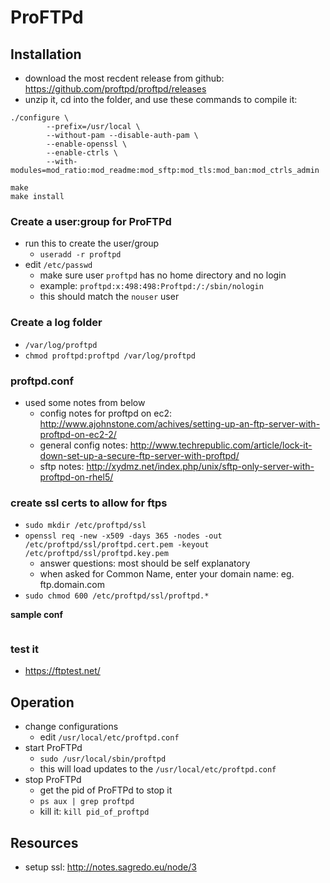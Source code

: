 ProFTPd
=======

Installation
------------
- download the most recdent release from github: https://github.com/proftpd/proftpd/releases
- unzip it, cd into the folder, and use these commands to compile it:

```
./configure \
        --prefix=/usr/local \
        --without-pam --disable-auth-pam \
        --enable-openssl \
        --enable-ctrls \
        --with-modules=mod_ratio:mod_readme:mod_sftp:mod_tls:mod_ban:mod_ctrls_admin

make
make install
```

### Create a user:group for ProFTPd
- run this to create the user/group
  -  `useradd -r proftpd`
- edit `/etc/passwd`
  - make sure user `proftpd` has no home directory and no login
  - example: `proftpd:x:498:498:Proftpd:/:/sbin/nologin`
  - this should match the `nouser` user

### Create a log folder
- `/var/log/proftpd`
- `chmod proftpd:proftpd /var/log/proftpd`

### proftpd.conf
- used some notes from below
  - config notes for proftpd on ec2: http://www.ajohnstone.com/achives/setting-up-an-ftp-server-with-proftpd-on-ec2-2/
  - general config notes: http://www.techrepublic.com/article/lock-it-down-set-up-a-secure-ftp-server-with-proftpd/
  - sftp notes: http://xydmz.net/index.php/unix/sftp-only-server-with-proftpd-on-rhel5/

### create ssl certs to allow for ftps
- `sudo mkdir /etc/proftpd/ssl`
- `openssl req -new -x509 -days 365 -nodes -out /etc/proftpd/ssl/proftpd.cert.pem -keyout /etc/proftpd/ssl/proftpd.key.pem`
  - answer questions: most should be self explanatory
  - when asked for Common Name, enter your domain name: eg. ftp.domain.com
- `sudo chmod 600 /etc/proftpd/ssl/proftpd.*`

**sample conf**
```
```

### test it
- https://ftptest.net/

Operation
---------
- change configurations
  - edit `/usr/local/etc/proftpd.conf`
- start ProFTPd
  - `sudo /usr/local/sbin/proftpd`
  - this will load updates to the `/usr/local/etc/proftpd.conf`
- stop ProFTPd
  - get the pid of ProFTPd to stop it
  - `ps aux | grep proftpd`
  - kill it: `kill pid_of_proftpd`

Resources
---------
- setup ssl: http://notes.sagredo.eu/node/3
